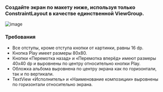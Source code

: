 ### Создайте экран по макету ниже, используя только ConstraintLayout в качестве единственной ViewGroup.  

![image](https://github.com/ILYA-NASA/Android-basic/assets/99810114/042e2af8-4fb3-4ea8-94b1-4a28f373ccfb)

### Требования
* Все отступы, кроме отступа кнопки от картинки, равны 16 dp.
* Кнопка Play имеет размеры 80х80.
* Кнопки «Перемотка назад» и «Перемотка вперёд» имеют размеры 40х40 dp и выровнены по центру относительно кнопки Play.
* Обложка альбома выровнена по центру экрана как по горизонтали, так и по вертикали.
* TextView «Исполнитель» и «Наименование композиции» выровнены по горизонтали относительно экрана.
